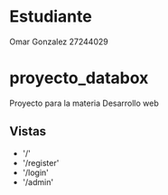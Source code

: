 # Estudiante
Omar Gonzalez 27244029

# proyecto_databox
Proyecto para la materia Desarrollo web

## Vistas
- '/'
- '/register'
- '/login'
- '/admin'
